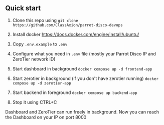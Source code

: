 ## Quick start

1. Clone this repo using `git clone https://github.com/ClassAxion/parrot-disco-devops`

2. Install docker https://docs.docker.com/engine/install/ubuntu/

3. Copy `.env.example` to `.env`

4. Configure what you need in `.env` file (mostly your Parrot Disco IP and ZeroTier network ID)

5. Start dashboard in background `docker compose up -d frontend-app`

6. Start zerotier in background (if you don't have zerotier running) `docker compose up -d zerotier-app`

7. Start backend in foreground `docker compose up backend-app`

8. Stop it using CTRL+C

Dashboard and ZeroTier can run freely in background.
Now you can reach the Dashboard on your IP on port 8000
